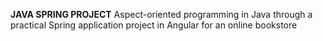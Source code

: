 **JAVA SPRING PROJECT**
Aspect-oriented programming in Java through a practical Spring application project in Angular for an online bookstore

